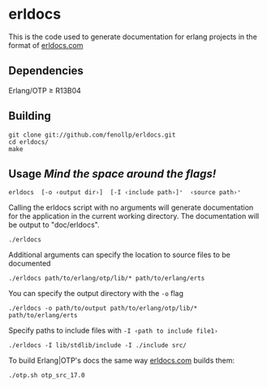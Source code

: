 # erldocs
This is the code used to generate documentation for erlang projects in the format of
[erldocs.com](http://erldocs.com)

## Dependencies
Erlang/OTP ≥ R13B04

## Building

    git clone git://github.com/fenollp/erldocs.git
    cd erldocs/
    make

## Usage *Mind the space around the flags!*

    erldocs  [-o ‹output dir›]  [-I ‹include path›]⁺  ‹source path›⁺

Calling the erldocs script with no arguments will generate documentation for the application in the current working directory. The documentation will be output to "doc/erldocs".

    ./erldocs

Additional arguments can specify the location to source files to be documented

    ./erldocs path/to/erlang/otp/lib/* path/to/erlang/erts

You can specify the output directory with the `-o` flag

    ./erldocs -o path/to/output path/to/erlang/otp/lib/* path/to/erlang/erts

Specify paths to include files with `-I ‹path to include file1›`

    ./erldocs -I lib/stdlib/include -I ./include src/

To build Erlang|OTP's docs the same way [erldocs.com](http://erldocs.com/) builds them:

    ./otp.sh otp_src_17.0
